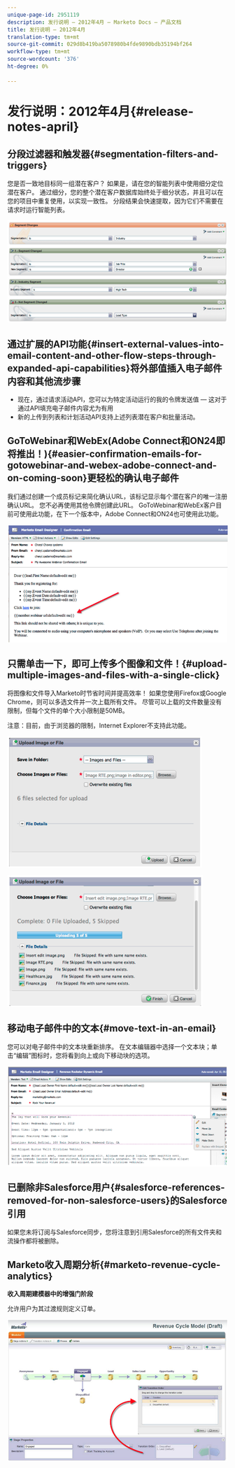 ```yaml
---
unique-page-id: 2951119
description: 发行说明 — 2012年4月 — Marketo Docs — 产品文档
title: 发行说明 — 2012年4月
translation-type: tm+mt
source-git-commit: 029d8b419ba5078980b4fde9890bdb35194bf264
workflow-type: tm+mt
source-wordcount: '376'
ht-degree: 0%

---
```



# 发行说明：2012年4月{#release-notes-april}

## 分段过滤器和触发器{#segmentation-filters-and-triggers}

您是否一致地目标同一组潜在客户？ 如果是，请在您的智能列表中使用细分定位潜在客户。 通过细分，您的整个潜在客户数据库始终处于细分状态，并且可以在您的项目中重复使用，以实现一致性。 分段结果会快速提取，因为它们不需要在请求时运行智能列表。

![](assets/image2014-9-23-10-3a3-3a57.png)

## 通过扩展的API功能{#insert-external-values-into-email-content-and-other-flow-steps-through-expanded-api-capabilities}将外部值插入电子邮件内容和其他流步骤

* 现在，通过请求活动API，您可以为特定活动运行的我的令牌发送值 — 这对于通过API填充电子邮件内容尤为有用
* 新的上传到列表和计划活动API支持上述列表潜在客户和批量活动。

## GoToWebinar和WebEx(Adobe Connect和ON24即将推出！){#easier-confirmation-emails-for-gotowebinar-and-webex-adobe-connect-and-on-coming-soon}更轻松的确认电子邮件

我们通过创建一个成员标记来简化确认URL，该标记显示每个潜在客户的唯一注册确认URL。 您不必再使用其他令牌创建此URL。 GoToWebinar和WebEx客户目前可使用此功能，在下一个版本中，Adobe Connect和ON24也可使用此功能。

![](assets/image2014-9-23-10-3a4-3a18.png)

## 只需单击一下，即可上传多个图像和文件！{#upload-multiple-images-and-files-with-a-single-click}

将图像和文件导入Marketo时节省时间并提高效率！ 如果您使用Firefox或Google Chrome，则可以多选文件并一次上载所有文件。 尽管可以上载的文件数量没有限制，但每个文件的单个大小限制是50MB。

注意：目前，由于浏览器的限制，Internet Explorer不支持此功能。

![](assets/image2014-9-23-10-3a4-3a32.png)

![](assets/image2014-9-23-10-3a4-3a46.png)

## 移动电子邮件中的文本{#move-text-in-an-email}

您可以对电子邮件中的文本块重新排序。 在文本编辑器中选择一个文本块；单击“编辑”图标时，您将看到向上或向下移动块的选项。

![](assets/image2014-9-23-10-3a5-3a1.png)

## 已删除非Salesforce用户{#salesforce-references-removed-for-non-salesforce-users}的Salesforce引用

如果您未将订阅与Salesforce同步，您将注意到引用Salesforce的所有文件夹和流操作都将被删除。

## Marketo收入周期分析{#marketo-revenue-cycle-analytics}

**收入周期建模器中的增强门阶段**

允许用户为其过渡规则定义订单。

![](assets/image2014-9-23-10-3a5-3a17.png)
